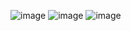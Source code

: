 ![image](https://github.com/user-attachments/assets/b49be401-b315-4892-befb-3b7726d1d93d)
![image](https://github.com/user-attachments/assets/0c346e2d-0fb7-4e88-b81b-9da3ac3ec406)
![image](https://github.com/user-attachments/assets/517067c2-f601-4cf4-a1a7-5e51ce2e0814)
